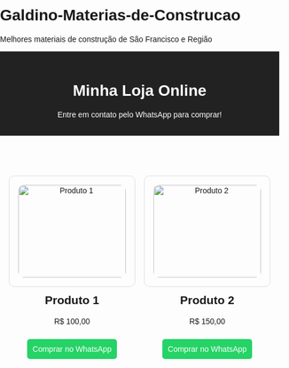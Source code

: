 # Galdino-Materias-de-Construcao
Melhores materiais de construção de São Francisco e Região
<!DOCTYPE html>
<html lang="pt-BR">
<head>
  <meta charset="UTF-8">
  <meta name="viewport" content="width=device-width, initial-scale=1.0">
  <title>Minha Loja</title>
  <style>
    body { font-family: Arial, sans-serif; margin: 0; padding: 0; }
    header { background: #222; color: white; padding: 1rem; text-align: center; }
    .produtos { display: grid; grid-template-columns: repeat(auto-fit, minmax(200px, 1fr)); gap: 1rem; padding: 1rem; }
    .card { border: 1px solid #ddd; border-radius: 10px; padding: 1rem; text-align: center; }
    .card img { width: 100%; border-radius: 10px; }
    .whats { background: #25D366; color: white; padding: 10px; border-radius: 5px; text-decoration: none; display: inline-block; margin-top: 10px; }
  </style>
</head>
<body>
  <header>
    <h1>Minha Loja Online</h1>
    <p>Entre em contato pelo WhatsApp para comprar!</p>
  </header>

  <main class="produtos">
    <div class="card">
      <img src="https://via.placeholder.com/200" alt="Produto 1">
      <h2>Produto 1</h2>
      <p>R$ 100,00</p>
      <a class="whats" href="https://wa.me/5599999999999" target="_blank">Comprar no WhatsApp</a>
    </div>
    <div class="card">
      <img src="https://via.placeholder.com/200" alt="Produto 2">
      <h2>Produto 2</h2>
      <p>R$ 150,00</p>
      <a class="whats" href="https://wa.me/5599999999999" target="_blank">Comprar no WhatsApp</a>
    </div>
  </main>
</body>
</html>

